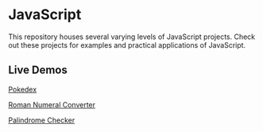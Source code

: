 # JavaScript

This repository houses several varying levels of JavaScript projects. Check out these projects for examples and practical applications of JavaScript.

## Live Demos

[Pokedex](https://gottacatchem.netlify.app/)

[Roman Numeral Converter](https://numeralconverter.netlify.app/)

[Palindrome Checker](https://palindrome-checker-1.netlify.app/)
